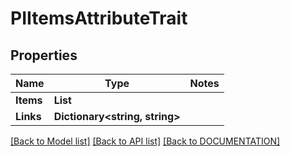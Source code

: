# PIItemsAttributeTrait

## Properties
Name | Type | Notes
------------ | ------------- | -------------
**Items** | **List<PIAttributeTrait>**
**Links** | **Dictionary<string, string>**

[[Back to Model list]](../../DOCUMENTATION.md#documentation-for-models) [[Back to API list]](../../DOCUMENTATION.md#documentation-for-api-endpoints) [[Back to DOCUMENTATION]](../../DOCUMENTATION.md)
